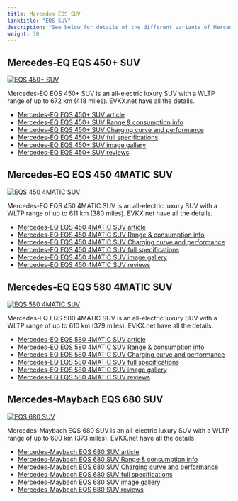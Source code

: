 ```yaml
---
title: Mercedes EQS SUV
linktitle: "EQS SUV"
description: "See below for details of the different variants of Mercedes EQS SUV"
weight: 30
---
```

## Mercedes-EQ EQS 450+ SUV

<a href="/models/mercedes/eqs_suv/eqs_450plus_suv/"><img src="https://media.evkx.net/multimedia/models/mercedes/eqs_suv/eqs_450plus_suv/main_1_st.jpg" class="img-fluid" alt="EQS 450+ SUV" ></a>

Mercedes-EQ EQS 450+ SUV is an all-electric luxury SUV with a WLTP range of up to 672 km (418 miles). EVKX.net have all the details. 

- [Mercedes-EQ EQS 450+ SUV article](/models/mercedes/eqs_suv/eqs_450plus_suv/)
- [Mercedes-EQ EQS 450+ SUV Range & consumption info](/models/mercedes/eqs_suv/eqs_450plus_suv/rangeandconsumption)
- [Mercedes-EQ EQS 450+ SUV Charging curve and performance](/models/mercedes/eqs_suv/eqs_450plus_suv/chargingcurve)
- [Mercedes-EQ EQS 450+ SUV full specifications](/models/mercedes/eqs_suv/eqs_450plus_suv/specifications)
- [Mercedes-EQ EQS 450+ SUV image gallery](/models/mercedes/eqs_suv/eqs_450plus_suv/gallery)
- [Mercedes-EQ EQS 450+ SUV reviews](/models/mercedes/eqs_suv/eqs_450plus_suv/reviews)

## Mercedes-EQ EQS 450 4MATIC SUV

<a href="/models/mercedes/eqs_suv/eqs_450_4matic_suv/"><img src="https://media.evkx.net/multimedia/models/mercedes/eqs_suv/eqs_450_4matic_suv/main_1_st.jpg" class="img-fluid" alt="EQS 450 4MATIC SUV" ></a>

Mercedes-EQ EQS 450 4MATIC SUV is an all-electric luxury SUV with a WLTP range of up to 611 km (380 miles). EVKX.net have all the details. 

- [Mercedes-EQ EQS 450 4MATIC SUV article](/models/mercedes/eqs_suv/eqs_450_4matic_suv/)
- [Mercedes-EQ EQS 450 4MATIC SUV Range & consumption info](/models/mercedes/eqs_suv/eqs_450_4matic_suv/rangeandconsumption)
- [Mercedes-EQ EQS 450 4MATIC SUV Charging curve and performance](/models/mercedes/eqs_suv/eqs_450_4matic_suv/chargingcurve)
- [Mercedes-EQ EQS 450 4MATIC SUV full specifications](/models/mercedes/eqs_suv/eqs_450_4matic_suv/specifications)
- [Mercedes-EQ EQS 450 4MATIC SUV image gallery](/models/mercedes/eqs_suv/eqs_450_4matic_suv/gallery)
- [Mercedes-EQ EQS 450 4MATIC SUV reviews](/models/mercedes/eqs_suv/eqs_450_4matic_suv/reviews)

## Mercedes-EQ EQS 580 4MATIC SUV

<a href="/models/mercedes/eqs_suv/eqs_580_4matic_suv/"><img src="https://media.evkx.net/multimedia/models/mercedes/eqs_suv/eqs_580_4matic_suv/main_1_st.jpg" class="img-fluid" alt="EQS 580 4MATIC SUV" ></a>

Mercedes-EQ EQS 580 4MATIC SUV is an all-electric luxury SUV with a WLTP range of up to 610 km (379 miles). EVKX.net have all the details. 

- [Mercedes-EQ EQS 580 4MATIC SUV article](/models/mercedes/eqs_suv/eqs_580_4matic_suv/)
- [Mercedes-EQ EQS 580 4MATIC SUV Range & consumption info](/models/mercedes/eqs_suv/eqs_580_4matic_suv/rangeandconsumption)
- [Mercedes-EQ EQS 580 4MATIC SUV Charging curve and performance](/models/mercedes/eqs_suv/eqs_580_4matic_suv/chargingcurve)
- [Mercedes-EQ EQS 580 4MATIC SUV full specifications](/models/mercedes/eqs_suv/eqs_580_4matic_suv/specifications)
- [Mercedes-EQ EQS 580 4MATIC SUV image gallery](/models/mercedes/eqs_suv/eqs_580_4matic_suv/gallery)
- [Mercedes-EQ EQS 580 4MATIC SUV reviews](/models/mercedes/eqs_suv/eqs_580_4matic_suv/reviews)

## Mercedes-Maybach EQS 680 SUV

<a href="/models/mercedes/eqs_suv/eqs_680_suv/"><img src="https://media.evkx.net/multimedia/models/mercedes/eqs_suv/eqs_680_suv/main_1_st.jpg" class="img-fluid" alt="EQS 680 SUV" ></a>

Mercedes-Maybach EQS 680 SUV is an all-electric luxury SUV with a WLTP range of up to 600 km (373 miles). EVKX.net have all the details. 

- [Mercedes-Maybach EQS 680 SUV article](/models/mercedes/eqs_suv/eqs_680_suv/)
- [Mercedes-Maybach EQS 680 SUV Range & consumption info](/models/mercedes/eqs_suv/eqs_680_suv/rangeandconsumption)
- [Mercedes-Maybach EQS 680 SUV Charging curve and performance](/models/mercedes/eqs_suv/eqs_680_suv/chargingcurve)
- [Mercedes-Maybach EQS 680 SUV full specifications](/models/mercedes/eqs_suv/eqs_680_suv/specifications)
- [Mercedes-Maybach EQS 680 SUV image gallery](/models/mercedes/eqs_suv/eqs_680_suv/gallery)
- [Mercedes-Maybach EQS 680 SUV reviews](/models/mercedes/eqs_suv/eqs_680_suv/reviews)

